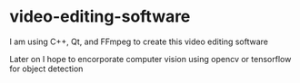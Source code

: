 # video-editing-software
I am using C++, Qt, and FFmpeg to create this video editing software

Later on I hope to encorporate computer vision using opencv or tensorflow for object detection
